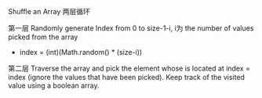 Shuffle an Array
两层循环

第一层 Randomly generate Index from 0 to size-1-i, i为 the number of values picked from the array
* index = (int)(Math.random() * (size-i))


第二层 Traverse the array and pick the element whose is located at index = index (ignore the values that have been picked).
Keep track of the visited value using a boolean array.
